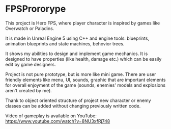 # FPSPrororype

This project is Hero FPS,  where player character is inspired by games like Overwatch or Paladins.

It is made in Unreal Engine 5 using C++ and engine tools: blueprints, animation blueprints and state machines, behovior trees.

It shows my abilities to design and implement game mechanics.
It is designed to have properties (like health, damage etc.) which can be easily edit by game designers.

Project is not pure prototype, but is more like mini game. There are user friendly elements like menu, UI, sounds, graphic that are important elements for overall enjoyment of the game (sounds, enemies' models and explosions aren't created by me).

Thank to object oriented structure of project new character or enemy classes can be added without changing previously written code.

Video of gameplay is available on YouTube:
https://www.youtube.com/watch?v=8NU3xfRj748
